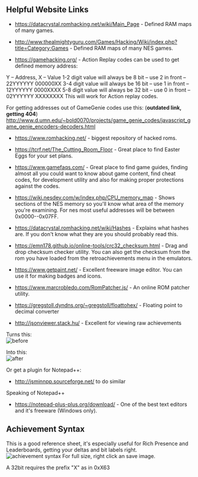## Helpful Website Links

- https://datacrystal.romhacking.net/wiki/Main_Page  - Defined RAM maps of many games.  

- http://www.thealmightyguru.com/Games/Hacking/Wiki/index.php?title=Category:Games - Defined RAM maps of many NES games.  

- https://gamehacking.org/ - Action Replay codes can be used to get defined memory address:  

Y – Address, X – Value
1-2 digit value will always be 8 bit – use 2 in front – 22YYYYYY 000000XX
3-4 digit value will always be 16 bit – use 1 in front – 12YYYYYY 0000XXXX
5-8 digit value will always be 32 bit – use 0 in front – 02YYYYYY XXXXXXXX
This will work for Action replay codes.  

For getting addresses out of GameGenie codes use this: (**outdated link, getting 404**)
http://www.d.umn.edu/~bold0070/projects/game_genie_codes/javascript_game_genie_encoders-decoders.html

- https://www.romhacking.net/ - biggest repository of hacked roms.  

- https://tcrf.net/The_Cutting_Room_Floor - Great place to find Easter Eggs for your set plans.

- https://www.gamefaqs.com/ - Great place to find game guides, finding almost all you could want to know about game content, find cheat codes, for development utility and also for making proper protections against the codes.

- https://wiki.nesdev.com/w/index.php/CPU_memory_map - Shows sections of the NES memory so you'll know what area of the memory you're examining. For nes most useful addresses will be between 0x0000--0x07FF.

- https://datacrystal.romhacking.net/wiki/Hashes - Explains what hashes are. If you don't know what they are you should probably read this.

- https://emn178.github.io/online-tools/crc32_checksum.html - Drag and drop checksum checker utility. You can also get the checksum from the rom you have loaded from the retroachievements menu in the emulators.

- https://www.getpaint.net/ - Excellent freeware image editor. You can use it for making badges and icons.

- https://www.marcrobledo.com/RomPatcher.js/ - An online ROM patcher utility.

- https://gregstoll.dyndns.org/~gregstoll/floattohex/ - Floating point to decimal converter

- http://jsonviewer.stack.hu/ - Excellent for viewing raw achievements

Turns this:  
![before](https://i.imgur.com/aetGpCd.png)

Into this:  
![after](https://i.imgur.com/prwO5C6.png)

Or get a plugin for Notepad++:
- http://jsminnpp.sourceforge.net/ to do similar

Speaking of Notepad++
- https://notepad-plus-plus.org/download/ - One of the best text editors and it's freeware (Windows only).

## Achievement Syntax

This is a good reference sheet, it's especially useful for Rich Presence and Leaderboards, getting your deltas and bit labels right.
![achievement syntax](https://i.imgur.com/WKNo3MJ.png)
For full size, right click an save image.

A 32bit requires the prefix "X" as in 0xX63